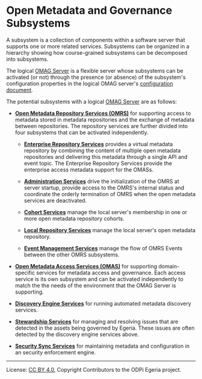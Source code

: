 <!-- SPDX-License-Identifier: CC-BY-4.0 -->
<!-- Copyright Contributors to the ODPi Egeria project. -->

# Open Metadata and Governance Subsystems

A subsystem is a collection of components
within a software server that supports one or more related services.
Subsystems can be organized in a hierarchy showing how course-grained subsystems can be
decomposed into subsystems.

The logical [OMAG Server](omag-server.md) is a flexible server whose subsystems
can be activated (or not) through the presence (or absence) of the subsystem's configuration
properties in the logical OMAG server's [configuration document](configuration-document.md).

The potential subsystems with a logical [OMAG Server](omag-server.md) are as follows:

* **[Open Metadata Repository Services (OMRS)](../../../../repository-services)** for supporting access
  to metadata stored in metadata repositories and the exchange of metadata between repositories.
  The repository services are further divided into four subsystems that can be activated independently.
  
  * **[Enterprise Repository Services](../../../../repository-services/docs/subsystem-descriptions/enterprise-repository-services.md)** provides a virtual
  metadata repository by combining the content of multiple open metadata
  repositories and delivering this metadata through a single API and event topic.
  The Enterprise Repository Services provide the enterprise access metadata
  support for the OMASs.
  
  * **[Administration Services](../../../../repository-services/docs/subsystem-descriptions/administration-services.md)** drive the
  initialization of the OMRS at server startup, provide access to the OMRS's internal status and
  coordinate the orderly termination of OMRS when the open metadata services
  are deactivated.
  
  * **[Cohort Services](../../../../repository-services/docs/subsystem-descriptions/cohort-services.md)** manage the local
  server's membership in one or more open metadata repository cohorts.
  
  * **[Local Repository Services](../../../../repository-services/docs/subsystem-descriptions/local-repository-services.md)** manage the local
  server's open metadata repository.

  * **[Event Management Services](../../../../repository-services/docs/subsystem-descriptions/event-management-services.md)** manage the flow of OMRS Events
  between the other OMRS subsystems.

* **[Open Metadata Access Services (OMAS)](../../../../access-services)** for supporting domain-specific services
  for metadata access and governance.  Each access service is its own subsystem and can be activated independently
  to match the the needs of the environment that the OMAG Server is supporting.
  
* **[Discovery Engine Services](../../../discovery-engine-services)** for running automated metadata discovery services.

* **[Stewardship Services](../../../stewardship-services)** for managing and resolving issues that are detected in the assets being governed by Egeria.
  These issues are often detected by the discovery engine services above.
  
* **[Security Sync Services](../../../security-sync-services)** for maintaining metadata and configuration in an security enforcement engine.


----
License: [CC BY 4.0](https://creativecommons.org/licenses/by/4.0/),
Copyright Contributors to the ODPi Egeria project.